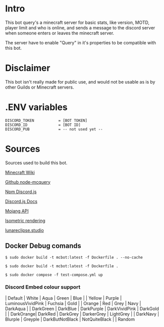 # Intro
This bot query's a minecraft server for basic stats, like version, MOTD, player limit and who is online, and sends a message to the discord server when someone enters or leaves the minecraft server. 

The server have to enable "Query" in it's properties to be compatible with this bot.

# Disclaimer
This bot isn't really made for public use, and would not be usable as is by other Guilds or Minecraft servers. 

# .ENV variables
```
DISCORD_TOKEN			= [BOT TOKEN]
DISCORD_ID				= [BOT ID]
DISCORD_PUB				= -- not used yet --
```
# Sources
Sources used to build this bot.

[Minecraft Wiki](https://minecraft.wiki/w/Query#Example_implementations)

[Github node-mcquery](https://github.com/kmpm/node-mcquery/tree/master)

[Npm Discord.js](https://www.npmjs.com/package/discord.js)

[Discord.js Docs](https://discordjs.guide/creating-your-bot/)

[Mojang API](https://minecraft.wiki/w/Mojang_API)

[Isometric rendering](https://crafatar.com)

[lunareclipse.studio](https://docs.lunareclipse.studio/)

## Docker Debug comands

`$ sudo docker build -t mcbot:latest -f Dockerfile . --no-cache`

`$ sudo docker build -t mcbot:latest -f Dockerfile .`

`$ sudo docker compose -f test-compose.yml up`

### Discord Embed colour support
| Default 	| White		 | Aqua 		| Green 			| Blue | 
| Yellow 	| Purple	 | LuminousVividPink  | Fuchsia 	| Gold | 
| Orange 	| Red		 | Grey 		| Navy 				| DarkAqua | 
| DarkGreen | DarkBlue	 | DarkPurple 	| DarkVividPink 	| DarkGold | 
| DarkOrange| DarkRed	 | DarkGrey 	| DarkerGrey 		| LightGrey | 
| DarkNavy	| Blurple	 | Greyple 		| DarkButNotBlack 	| NotQuiteBlack | 
| Random